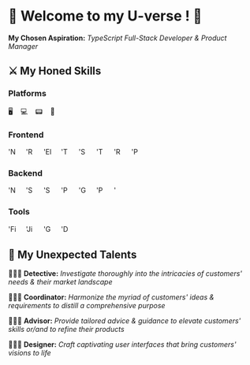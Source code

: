 # 🌌 Welcome to my U-verse ! 🌌

**My Chosen Aspiration:** _TypeScript Full-Stack Developer & Product Manager_

## ⚔️ My Honed Skills

### Platforms

🖥️&nbsp;&nbsp;&nbsp;&nbsp;💻&nbsp;&nbsp;&nbsp;&nbsp;📟&nbsp;&nbsp;&nbsp;&nbsp;📱

### Frontend

[<img title="Next.js" alt="'Next.js' icon" src="https://cdn.jsdelivr.net/gh/devicons/devicon@latest/icons/nextjs/nextjs-original.svg" width="16px" />](https://nextjs.org/)&nbsp;&nbsp;&nbsp;&nbsp;
[<img title="React Native" alt="'React Native' icon" src="https://cdn.jsdelivr.net/gh/devicons/devicon@latest/icons/react/react-original.svg" width="16px" />](https://reactnative.dev/)&nbsp;&nbsp;&nbsp;&nbsp;
[<img title="Electron.js" alt="'Electron.js' icon" src="https://cdn.jsdelivr.net/gh/devicons/devicon@latest/icons/electron/electron-original.svg" width="16px"  />](https://www.electronjs.org/)&nbsp;&nbsp;&nbsp;&nbsp;
[<img title="TypeScript" alt="'TypeScript' icon" src="https://cdn.jsdelivr.net/gh/devicons/devicon@latest/icons/typescript/typescript-original.svg" width="16px" />](https://www.typescriptlang.org/)&nbsp;&nbsp;&nbsp;&nbsp;
[<img title="Storybook" alt="'Storybook' icon" src="https://cdn.jsdelivr.net/gh/devicons/devicon@latest/icons/storybook/storybook-original.svg" width="16px" />](https://storybook.js.org/)&nbsp;&nbsp;&nbsp;&nbsp;
[<img title="TailwindCSS" alt="'TailwindCSS' icon" src="https://cdn.jsdelivr.net/gh/devicons/devicon@latest/icons/tailwindcss/tailwindcss-original.svg" width="16px" />](https://tailwindcss.com/)&nbsp;&nbsp;&nbsp;&nbsp;
[<img title="Redux" alt="'Redux' icon" src="https://cdn.jsdelivr.net/gh/devicons/devicon@latest/icons/redux/redux-original.svg" width="16px" />](https://redux.js.org/)&nbsp;&nbsp;&nbsp;&nbsp;
[<img title="Playwright" alt="'Playwright' icon" src="https://cdn.jsdelivr.net/gh/devicons/devicon@latest/icons/playwright/playwright-original.svg" width="16px" />](https://playwright.dev/)

### Backend

[<img title="Nest.js" alt="'Nest.js' icon" src="https://cdn.jsdelivr.net/gh/devicons/devicon@latest/icons/nestjs/nestjs-original.svg" width="16px" />](https://nestjs.com/)&nbsp;&nbsp;&nbsp;&nbsp;
[<img title="Swagger" alt="'Swagger' icon" src="https://cdn.jsdelivr.net/gh/devicons/devicon@latest/icons/swagger/swagger-original.svg" width="16px" />](https://swagger.io/)&nbsp;&nbsp;&nbsp;&nbsp;
[<img title="Socket.io" alt="'Socket.io' icon" src="https://cdn.jsdelivr.net/gh/devicons/devicon@latest/icons/socketio/socketio-original.svg" width="16px" />](https://socket.io/)&nbsp;&nbsp;&nbsp;&nbsp;
[<img title="Prisma" alt="'Prisma' icon" src="https://cdn.jsdelivr.net/gh/devicons/devicon@latest/icons/prisma/prisma-original.svg" width="16px" />](https://www.prisma.io/)&nbsp;&nbsp;&nbsp;&nbsp;
[<img title="GraphQL" alt="'GraphQL' icon" src="https://cdn.jsdelivr.net/gh/devicons/devicon@latest/icons/graphql/graphql-plain.svg" width="16px" />](https://graphql.org/)&nbsp;&nbsp;&nbsp;&nbsp;
[<img title="PostgreSQL" alt="'PostgreSQL' icon" src="https://cdn.jsdelivr.net/gh/devicons/devicon@latest/icons/postgresql/postgresql-original.svg" width="16px" />](https://www.postgresql.org/)&nbsp;&nbsp;&nbsp;&nbsp;
[<img title="MongoDB" alt="'MongoDB' icon" src="https://cdn.jsdelivr.net/gh/devicons/devicon@latest/icons/mongodb/mongodb-original.svg" width="16px" />](https://www.mongodb.com/)

### Tools

[<img title="Figma" alt="'Figma' icon" src="https://cdn.jsdelivr.net/gh/devicons/devicon@latest/icons/figma/figma-original.svg" width="16px" />](https://figma.com/)&nbsp;&nbsp;&nbsp;&nbsp;
[<img title="Jira" alt="'Jira' icon" src="https://cdn.jsdelivr.net/gh/devicons/devicon@latest/icons/jira/jira-original.svg" width="16px" />](https://www.atlassian.com/software/jira)&nbsp;&nbsp;&nbsp;&nbsp;
[<img title="GitHub" alt="'GitHub' icon" src="https://cdn.jsdelivr.net/gh/devicons/devicon@latest/icons/github/github-original.svg" width="16px" />](https://github.com/)&nbsp;&nbsp;&nbsp;&nbsp;
[<img title="Docker" alt="'Docker' icon" src="https://cdn.jsdelivr.net/gh/devicons/devicon@latest/icons/docker/docker-plain.svg" width="16px" />](https://www.docker.com/)

## 🎒 My Unexpected Talents

🕵🏾‍♀️ **Detective:** _Investigate thoroughly into the intricacies of customers' needs & their market landscape_

👩🏾‍💼 **Coordinator:** _Harmonize the myriad of customers' ideas & requirements to distill a comprehensive purpose_

👩🏾‍🏫 **Advisor:** _Provide tailored advice & guidance to elevate customers' skills or/and to refine their products_

👩🏾‍🎨 **Designer:** _Craft captivating user interfaces that bring customers' visions to life_
